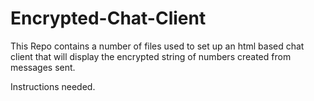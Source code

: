 # Encrypted-Chat-Client

This Repo contains a number of files used to set up an html based chat client that will display the encrypted string of numbers created from messages sent.

Instructions needed.
